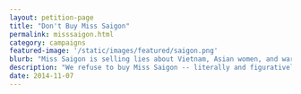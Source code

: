 ```yaml
---
layout: petition-page
title: "Don't Buy Miss Saigon"
permalink: misssaigon.html
category: campaigns
featured-image: '/static/images/featured/saigon.png'
blurb: "Miss Saigon is selling lies about Vietnam, Asian women, and war. Don't buy it."
description: "We refuse to buy Miss Saigon -- literally and figuratively."
date: 2014-11-07
---
```


<link href='https://actionnetwork.org/css/style-embed-whitelabel.css' rel='stylesheet' type='text/css' />
<script>window.yepnope || document.write('<script src="https://actionnetwork.org/assets/yepnope154-min.js"><\/script>');</script>
<script src='https://actionnetwork.org/widgets/v2/petition/dont-buy-miss-saigon?format=js&source=widget&style=full'></script>
<div id='can-petition-area-dont-buy-miss-saigon' style='width: 100%'><!-- this div is the target for our HTML insertion --></div>